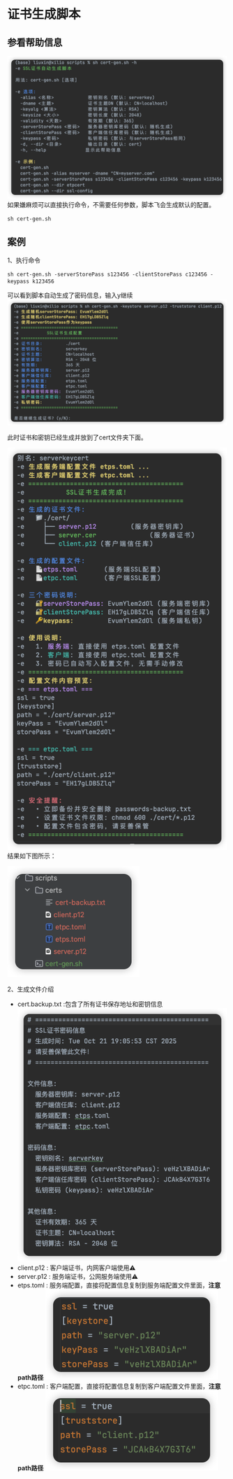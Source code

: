 
# 证书生成脚本

## 参看帮助信息
![cert-gen-help.png](image/cert/cert-gen-help.png)
如果嫌麻烦可以直接执行命令，不需要任何参数，脚本飞会生成默认的配置。
```shell
sh cert-gen.sh
```

## 案例
1、执行命令
```shell
sh cert-gen.sh -serverStorePass s123456 -clientStorePass c123456 -keypass k123456
```
可以看到脚本自动生成了密码信息，输入y继续
![cert-gen-1.png](image/cert/cert-gen-1.png)

此时证书和密钥已经生成并放到了cert文件夹下面。

![cert-gen-2.png](image/cert/cert-gen-2.png)
结果如下图所示：

![result.png](image/cert/result.png)

2、生成文件介绍

- cert.backup.txt :包含了所有证书保存地址和密钥信息
![cert-backup.png](image/cert/cert-backup.png)
- client.p12 : 客户端证书，内网客户端使用⚠️
- server.p12 : 服务端证书，公网服务端使用⚠️
- etps.toml : 服务端配置，直接将配置信息复制到服务端配置文件里面，**注意path路径**
![etps.toml.png](image/cert/etps.toml.png)
- etpc.toml : 客户端配置，直接将配置信息复制到客户端配置文件里面，**注意path路径**
![etpc.toml.png](image/cert/etpc.toml.png)
